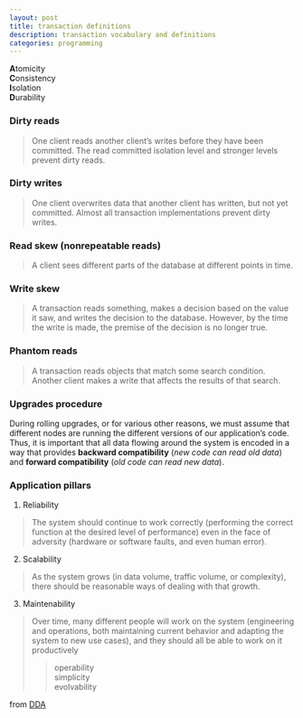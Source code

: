 ```yaml
---
layout: post
title: transaction definitions
description: transaction vocabulary and definitions
categories: programming
---
```

**A**tomicity  
**C**onsistency  
**I**solation  
**D**urability  

### Dirty reads
> One client reads another client’s writes before they have been committed. The read committed isolation level and stronger levels prevent dirty reads.

### Dirty writes
> One client overwrites data that another client has written, but not yet committed. Almost all transaction implementations prevent dirty writes.

### Read skew (nonrepeatable reads)
> A client sees different parts of the database at different points in time.

### Write skew
> A transaction reads something, makes a decision based on the value it saw, and writes the decision to the database. However, by the time the write is made, the premise of the decision is no longer true. 

### Phantom reads
> A transaction reads objects that match some search condition. Another client makes a write that affects the results of that search. 

### Upgrades procedure
During rolling upgrades, or for various other reasons, we must assume that different nodes are running the different versions of our application’s code. Thus, it is important that all data flowing around the system is encoded in a way that provides **backward compatibility** (_new code can read old data_) and **forward compatibility** (_old code can read new data_).

### Application pillars 

1. Reliability
> The system should continue to work correctly (performing the correct function at the desired level of performance) even in the face of adversity (hardware or software faults, and even human error). 
 
2. Scalability  
> As the system grows (in data volume, traffic volume, or complexity), there should be reasonable ways of dealing with that growth.

3. Maintenability 
> Over time, many different people will work on the system (engineering and operations, both maintaining current behavior and adapting the system to new use cases), and they should all be able to work on it productively
>> operability  
>> simplicity  
>> evolvability   

 
from [DDA](https://www.amazon.com/Designing-Data-Intensive-Applications-Reliable-Maintainable/dp/1449373321)

